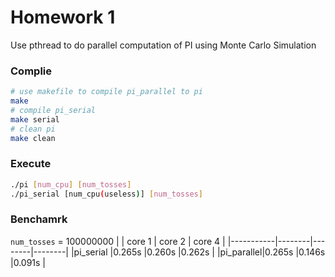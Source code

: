 # Homework 1
Use pthread to do parallel computation of PI using Monte Carlo Simulation

### Complie
```bash
# use makefile to compile pi_parallel to pi
make
# compile pi_serial
make serial
# clean pi
make clean
```

### Execute
```bash
./pi [num_cpu] [num_tosses]
./pi_serial [num_cpu(useless)] [num_tosses]
```

### Benchamrk
`num_tosses` = 100000000
|           | core 1 | core 2 | core 4 |
|-----------|--------|--------|--------|
|pi_serial  |0.265s  |0.260s  |0.262s  |
|pi_parallel|0.265s  |0.146s  |0.091s  |